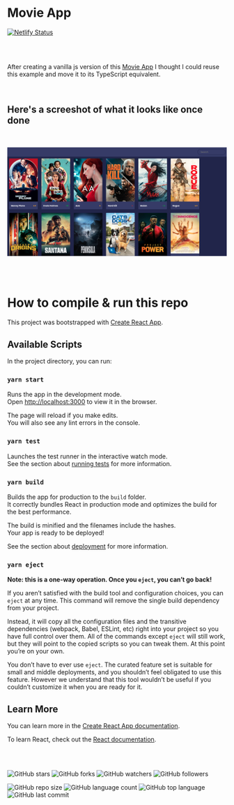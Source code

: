 # Movie App

[![Netlify Status](https://api.netlify.com/api/v1/badges/d7b2b5d5-c8a6-42c2-bd02-c52e828af2f0/deploy-status)](https://app.netlify.com/sites/romfrancois-movie-app/deploys)

<br>
<br>

After creating a vanilla js version of this [Movie App](https://github.com/romfrancois/10projects10hours/tree/main/movie-app) I thought I could reuse this example and move it to its TypeScript equivalent.

<br>

## Here's a screeshot of what it looks like once done

<br>

![Movie App Screenshot](screenshot.png)

<br>
<br>


# How to compile & run this repo

This project was bootstrapped with [Create React App](https://github.com/facebook/create-react-app).

## Available Scripts

In the project directory, you can run:

### `yarn start`

Runs the app in the development mode.<br />
Open [http://localhost:3000](http://localhost:3000) to view it in the browser.

The page will reload if you make edits.<br />
You will also see any lint errors in the console.

### `yarn test`

Launches the test runner in the interactive watch mode.<br />
See the section about [running tests](https://facebook.github.io/create-react-app/docs/running-tests) for more information.

### `yarn build`

Builds the app for production to the `build` folder.<br />
It correctly bundles React in production mode and optimizes the build for the best performance.

The build is minified and the filenames include the hashes.<br />
Your app is ready to be deployed!

See the section about [deployment](https://facebook.github.io/create-react-app/docs/deployment) for more information.

### `yarn eject`

**Note: this is a one-way operation. Once you `eject`, you can’t go back!**

If you aren’t satisfied with the build tool and configuration choices, you can `eject` at any time. This command will remove the single build dependency from your project.

Instead, it will copy all the configuration files and the transitive dependencies (webpack, Babel, ESLint, etc) right into your project so you have full control over them. All of the commands except `eject` will still work, but they will point to the copied scripts so you can tweak them. At this point you’re on your own.

You don’t have to ever use `eject`. The curated feature set is suitable for small and middle deployments, and you shouldn’t feel obligated to use this feature. However we understand that this tool wouldn’t be useful if you couldn’t customize it when you are ready for it.

## Learn More

You can learn more in the [Create React App documentation](https://facebook.github.io/create-react-app/docs/getting-started).

To learn React, check out the [React documentation](https://reactjs.org/).

<br>
<br>

![GitHub stars](https://img.shields.io/github/stars/romfrancois/movie-app?style=social)
![GitHub forks](https://img.shields.io/github/forks/romfrancois/movie-app?style=social)
![GitHub watchers](https://img.shields.io/github/watchers/romfrancois/movie-app?style=social)
![GitHub followers](https://img.shields.io/github/followers/romfrancois?style=social)

![GitHub repo size](https://img.shields.io/github/repo-size/romfrancois/movie-app?style=plastic)
![GitHub language count](https://img.shields.io/github/languages/count/romfrancois/movie-app?style=plastic)
![GitHub top language](https://img.shields.io/github/languages/top/romfrancois/movie-app?style=plastic)
![GitHub last commit](https://img.shields.io/github/last-commit/romfrancois/movie-app?color=red&style=plastic)